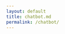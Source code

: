 ```yaml
---
layout: default
title: chatbot.md
permalink: /chatbot/
---
```


<div class="gradio-container">
  <gradio-app
    src="https://sureserious-advanced-chatbot.hf.space"
    class="responsive-gradio"
  ></gradio-app>
</div>

<style>
  /* Mobile-first container */
  .gradio-container {
    display: flex;
    justify-content: center;
    margin: 0 auto;
    padding: 1rem;
    max-width: 100%;
    min-height: 60vh; /* Ensures space while loading */
  }

  /* Gradio-specific responsiveness */
  .responsive-gradio {
    width: 100%;
    height: 100%;
    min-height: 500px; /* Default height */
    border: none;
    border-radius: 12px;
    overflow: hidden; /* Prevents inner scrollbars */
  }

  /* Mobile adjustments */
  @media (max-width: 768px) {
    .responsive-gradio {
      min-height: 400px;
    }
    .gradio-container {
      padding: 0.5rem;
    }
  }

  /* Tiny screens */
  @media (max-width: 480px) {
    .responsive-gradio {
      min-height: 350px;
      border-radius: 8px;
    }
  }
</style>

<script
  type="module"
  src="https://gradio.s3-us-west-2.amazonaws.com/5.0.1/gradio.js"
></script>
